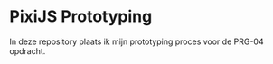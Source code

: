 # PixiJS Prototyping

In deze repository plaats ik mijn prototyping proces voor de PRG-04 opdracht.
